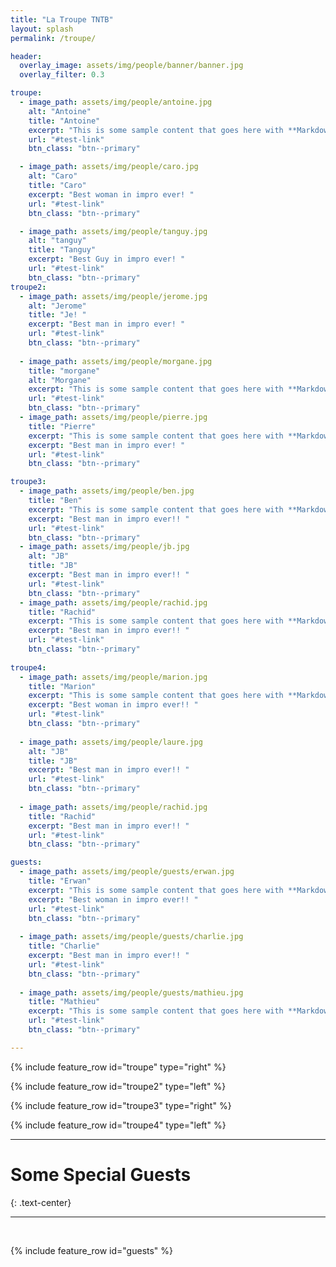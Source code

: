 ```yaml
---
title: "La Troupe TNTB"
layout: splash
permalink: /troupe/

header:
  overlay_image: assets/img/people/banner/banner.jpg
  overlay_filter: 0.3

troupe:
  - image_path: assets/img/people/antoine.jpg
    alt: "Antoine"
    title: "Antoine"
    excerpt: "This is some sample content that goes here with **Markdown** formatting."
    url: "#test-link"
    btn_class: "btn--primary"    

  - image_path: assets/img/people/caro.jpg
    alt: "Caro"
    title: "Caro"
    excerpt: "Best woman in impro ever! "
    url: "#test-link"    
    btn_class: "btn--primary"

  - image_path: assets/img/people/tanguy.jpg
    alt: "tanguy"
    title: "Tanguy"
    excerpt: "Best Guy in impro ever! "
    url: "#test-link"    
    btn_class: "btn--primary"
troupe2:
  - image_path: assets/img/people/jerome.jpg
    alt: "Jerome"
    title: "Je! "
    excerpt: "Best man in impro ever! "
    url: "#test-link"    
    btn_class: "btn--primary"
  
  - image_path: assets/img/people/morgane.jpg
    title: "morgane"
    alt: "Morgane"
    excerpt: "This is some sample content that goes here with **Markdown** formatting."      
    url: "#test-link"    
    btn_class: "btn--primary"    
  - image_path: assets/img/people/pierre.jpg
    title: "Pierre"
    excerpt: "This is some sample content that goes here with **Markdown** formatting."  
    excerpt: "Best man in impro ever! "
    url: "#test-link"    
    btn_class: "btn--primary"  

troupe3:
  - image_path: assets/img/people/ben.jpg
    title: "Ben"
    excerpt: "This is some sample content that goes here with **Markdown** formatting."  
    excerpt: "Best man in impro ever!! "
    url: "#test-link"    
    btn_class: "btn--primary"
  - image_path: assets/img/people/jb.jpg
    alt: "JB"
    title: "JB"
    excerpt: "Best man in impro ever!! "
    url: "#test-link"    
    btn_class: "btn--primary"
  - image_path: assets/img/people/rachid.jpg
    title: "Rachid"
    excerpt: "This is some sample content that goes here with **Markdown** formatting."  
    excerpt: "Best man in impro ever!! "
    url: "#test-link"    
    btn_class: "btn--primary"
  
troupe4:
  - image_path: assets/img/people/marion.jpg
    title: "Marion"
    excerpt: "This is some sample content that goes here with **Markdown** formatting."  
    excerpt: "Best woman in impro ever!! "
    url: "#test-link"    
    btn_class: "btn--primary"
  
  - image_path: assets/img/people/laure.jpg
    alt: "JB"
    title: "JB"
    excerpt: "Best man in impro ever!! "
    url: "#test-link"    
    btn_class: "btn--primary"
  
  - image_path: assets/img/people/rachid.jpg
    title: "Rachid"
    excerpt: "Best man in impro ever!! "
    url: "#test-link"    
    btn_class: "btn--primary"

guests:
  - image_path: assets/img/people/guests/erwan.jpg
    title: "Erwan"
    excerpt: "This is some sample content that goes here with **Markdown** formatting."  
    excerpt: "Best woman in impro ever!! "
    url: "#test-link"    
    btn_class: "btn--primary"
  
  - image_path: assets/img/people/guests/charlie.jpg    
    title: "Charlie"
    excerpt: "Best man in impro ever!! "
    url: "#test-link"    
    btn_class: "btn--primary"
  
  - image_path: assets/img/people/guests/mathieu.jpg    
    title: "Mathieu"
    excerpt: "This is some sample content that goes here with **Markdown** formatting."      
    url: "#test-link"    
    btn_class: "btn--primary"  

---
```



{% include feature_row id="troupe" type="right" %}

{% include feature_row id="troupe2" type="left" %}

{% include feature_row id="troupe3" type="right" %}

{% include feature_row id="troupe4" type="left" %}

---

# Some Special Guests
{: .text-center}

---
<br>


{% include feature_row id="guests"  %}



